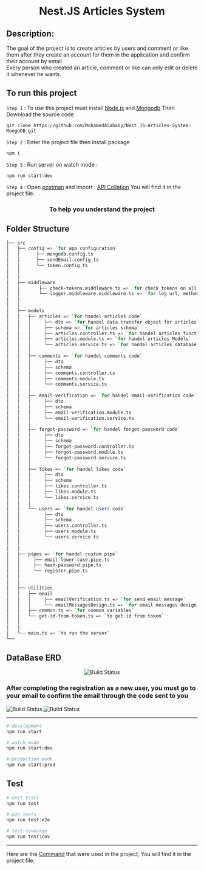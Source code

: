 <h1 align="center">Nest.JS Articles System</h1>

## Description:

The goal of the project is to create articles by users and comment or like them after they create an account for them in the application and confirm their account by email.  
Every person who created an article, comment or like can only edit or delete it whenever he wants.

## To run this project

`Step 1` : To use this project must install [Node.js](https://nodejs.org/en/) and [Mongodb](https://www.mongodb.com/try/download/community) Then Download the source code

```
git clone https://github.com/MohamedAlabasy/Nest.JS-Articles-System-MongoDB.git
```

`Step 2` : Enter the project file then install package

```
npm i
```

`Step 3` : Run server on watch mode :

```
npm run start:dev
```

`Step 4` : Open [postman](https://www.postman.com/downloads/) and import : [API Collation](https://github.com/MohamedAlabasy/Nest.JS-Articles-System-MongoDB/blob/main/api_collection.json) You will find it in the project file.

<h3 align="center">To help you understand the project</h3>

## Folder Structure

```bash
├── src
│   ├── config => `for app configuration`
│   │      ├── mongodb.config.ts
│   │      ├── sendEmail.config.ts
│   │      └── token.config.ts
│   │
│   │
│   ├── middleware
│   │       ├── check-tokens.middleware.ts => `for check tokens on all requests`
│   │       └── logger.middleware.middleware.ts => `for log url, method and statue of requests`
│   │
│   │
│   ├── models
│   │   ├── articles => `for handel articles code`
│   │   │     ├── dto => `for handel data transfer object for articles`
│   │   │     ├── schema => `for articles schema`
│   │   │     ├── articles.controller.ts => `for handel articles functions and routes (endpoints)`
│   │   │     ├── articles.module.ts => `for handel articles Models`
│   │   │     └── articles.service.ts => `for handel articles database connection and query`
│   │   │
│   │   ├── comments => `for handel comments code`
│   │   │     ├── dto
│   │   │     ├── schema
│   │   │     ├── comments.controller.ts
│   │   │     ├── comments.module.ts
│   │   │     └── comments.service.ts
│   │   │
│   │   ├── email-verification => `for handel email-verification code`
│   │   │     ├── dto
│   │   │     ├── schema
│   │   │     ├── email-verification.module.ts
│   │   │     └── email-verification.service.ts
│   │   │
│   │   ├── forgot-password => `for handel forgot-password code`
│   │   │     ├── dto
│   │   │     ├── schema
│   │   │     ├── forgot-password.controller.ts
│   │   │     ├── forgot-password.module.ts
│   │   │     └── forgot-password.service.ts
│   │   │
│   │   ├── likes => `for handel likes code`
│   │   │     ├── dto
│   │   │     ├── schema
│   │   │     ├── likes.controller.ts
│   │   │     ├── likes.module.ts
│   │   │     └── likes.service.ts
│   │   │
│   │   └── users => `for handel users code`
│   │         ├── dto
│   │         ├── schema
│   │         ├── users.controller.ts
│   │         ├── users.module.ts
│   │         └── users.service.ts
│   │
│   │
│   ├── pipes => `for handel custom pipe`
│   │     ├── email-lower-case.pipe.ts
│   │     ├── hash-password.pipe.ts
│   │     └── register.pipe.ts
│   │
│   │
│   ├── utilities
│   │   ├── email
│   │   │     ├── emailVerification.ts => `for send email message`
│   │   │     └── emailMessagesDesign.ts => `for email messages design ( HTML & CSS )`
│   │   ├── common.ts => `for common variables`
│   │   └── get-id-from-token.ts => `to get id from token`
│   │
│   │
│   └── main.ts => `to run the server`
└──
```

## DataBase ERD

<p align="center">
   <img src="https://user-images.githubusercontent.com/93389016/197892917-d9c0067e-5adf-4078-b2c1-6e16f6c79a0e.jpg" alt="Build Status">
</p>

### After completing the registration as a new user, you must go to your email to confirm the email through the code sent to you

   <img src="https://user-images.githubusercontent.com/93389016/192886872-2c8e9c28-f0a0-4fca-ac30-77f469bb119a.png" alt="Build Status">
   <img src="https://user-images.githubusercontent.com/93389016/192886906-3bc7efe9-c79e-4379-b502-5c6ad117592c.png" alt="Build Status">
</p>

<hr>

```bash
# development
npm run start

# watch mode
npm run start:dev

# production mode
npm run start:prod
```

## Test

```bash
# unit tests
npm run test

# e2e tests
npm run test:e2e

# test coverage
npm run test:cov
```

<hr>

Here are the [Command](https://github.com/MohamedAlabasy/Nest.JS-Articles-System-MongoDB/blob/main/command.txt) that were used in the project, You will find it in the project file.
